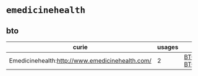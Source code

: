 # `emedicinehealth`

## bto

| curie                                           |   usages | nodes                                                                                                                |
|-------------------------------------------------|----------|----------------------------------------------------------------------------------------------------------------------|
| Emedicinehealth:http://www.emedicinehealth.com/ |        2 | [BTO:0005122](http://purl.obolibrary.org/obo/BTO_0005122), [BTO:0005123](http://purl.obolibrary.org/obo/BTO_0005123) |

